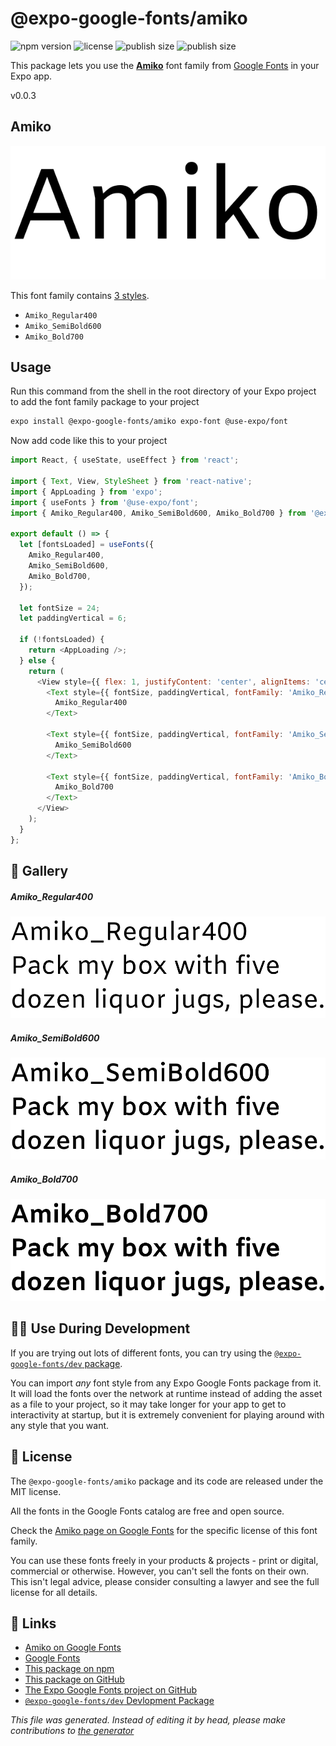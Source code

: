 # @expo-google-fonts/amiko

![npm version](https://flat.badgen.net/npm/v/@expo-google-fonts/amiko)
![license](https://flat.badgen.net/github/license/expo/google-fonts)
![publish size](https://flat.badgen.net/packagephobia/install/@expo-google-fonts/amiko)
![publish size](https://flat.badgen.net/packagephobia/publish/@expo-google-fonts/amiko)

This package lets you use the [**Amiko**](https://fonts.google.com/specimen/Amiko) font family from [Google Fonts](https://fonts.google.com/) in your Expo app.

v0.0.3

## Amiko

![Amiko](./font-family.png)

This font family contains [3 styles](#gallery).

- `Amiko_Regular400`
- `Amiko_SemiBold600`
- `Amiko_Bold700`

## Usage

Run this command from the shell in the root directory of your Expo project to add the font family package to your project
```sh
expo install @expo-google-fonts/amiko expo-font @use-expo/font
```

Now add code like this to your project
```js
import React, { useState, useEffect } from 'react';

import { Text, View, StyleSheet } from 'react-native';
import { AppLoading } from 'expo';
import { useFonts } from '@use-expo/font';
import { Amiko_Regular400, Amiko_SemiBold600, Amiko_Bold700 } from '@expo-google-fonts/amiko';

export default () => {
  let [fontsLoaded] = useFonts({
    Amiko_Regular400,
    Amiko_SemiBold600,
    Amiko_Bold700,
  });

  let fontSize = 24;
  let paddingVertical = 6;

  if (!fontsLoaded) {
    return <AppLoading />;
  } else {
    return (
      <View style={{ flex: 1, justifyContent: 'center', alignItems: 'center' }}>
        <Text style={{ fontSize, paddingVertical, fontFamily: 'Amiko_Regular400' }}>
          Amiko_Regular400
        </Text>

        <Text style={{ fontSize, paddingVertical, fontFamily: 'Amiko_SemiBold600' }}>
          Amiko_SemiBold600
        </Text>

        <Text style={{ fontSize, paddingVertical, fontFamily: 'Amiko_Bold700' }}>
          Amiko_Bold700
        </Text>
      </View>
    );
  }
};

```

## 🔡 Gallery

##### Amiko_Regular400
![Amiko_Regular400](./c2e782cc6b503328a87e3b81b3ee6afa1acb6cd66bd04d9da2ba5d3ff4c43e3f.ttf.png)

##### Amiko_SemiBold600
![Amiko_SemiBold600](./d56799efb6c3d56b106cae38c558a3f2f9da3d0a90d0d1ea64449c693d3cadfc.ttf.png)

##### Amiko_Bold700
![Amiko_Bold700](./037bbdff86b70266d62abc94be043671d3c04188f477dbb0ead70ee89df98ecb.ttf.png)


## 👩‍💻 Use During Development

If you are trying out lots of different fonts, you can try using the [`@expo-google-fonts/dev` package](https://github.com/expo/google-fonts/tree/master/font-packages/dev#readme).

You can import *any* font style from any Expo Google Fonts package from it. It will load the fonts
over the network at runtime instead of adding the asset as a file to your project, so it may take longer
for your app to get to interactivity at startup, but it is extremely convenient
for playing around with any style that you want.

## 📖 License

The `@expo-google-fonts/amiko` package and its code are released under the MIT license.

All the fonts in the Google Fonts catalog are free and open source.

Check the [Amiko page on Google Fonts](https://fonts.google.com/specimen/Amiko) for the specific license of this font family.

You can use these fonts freely in your products & projects - print or digital, commercial or otherwise. However, you can't sell the fonts on their own. This isn't legal advice, please consider consulting a lawyer and see the full license for all details.

## 🔗 Links

- [Amiko on Google Fonts](https://fonts.google.com/specimen/Amiko)
- [Google Fonts](https://fonts.google.com/)
- [This package on npm](https://www.npmjs.com/package/@expo-google-fonts/amiko)
- [This package on GitHub](https://github.com/expo/google-fonts/tree/master/font-packages/amiko)
- [The Expo Google Fonts project on GitHub](https://github.com/expo/google-fonts)
- [`@expo-google-fonts/dev` Devlopment Package](https://github.com/expo/google-fonts/tree/master/font-packages/dev)


*This file was generated. Instead of editing it by head, please make contributions to [the generator](https://github.com/expo/google-fonts/tree/master/packages/generator)*
